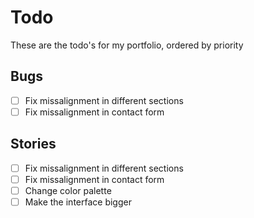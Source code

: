 # Todo

These are the todo's for my portfolio, ordered by priority

## Bugs

- [ ] Fix missalignment in different sections
- [ ] Fix missalignment in contact form

## Stories

- [ ] Fix missalignment in different sections
- [ ] Fix missalignment in contact form
- [ ] Change color palette
- [ ] Make the interface bigger
